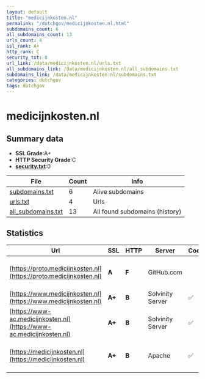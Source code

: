```yaml
---
layout: default
title: "medicijnkosten.nl"
permalink: "/dutchgov/medicijnkosten.nl.html"
subdomains_count: 6
all_subdomains_count: 13
urls_count: 4
ssl_rank: A+
http_rank: C
security_txt: 0
url_link: /data/medicijnkosten.nl/urls.txt
all_subdomains_link: /data/medicijnkosten.nl/all_subdomains.txt
subdomains_link: /data/medicijnkosten.nl/subdomains.txt
categories: dutchgov
tags: dutchgov
---
```



# medicijnkosten.nl
## Summary data


 - **SSL Grade**:A+
 - **HTTP Security Grade**:C
 - **[security.txt](https://www.digitaleoverheid.nl/nieuws/standaard-security-txt-nu-verplicht-voor-overheid/)**:0


| File       | Count | Info |
|------------|-------|------|
|[subdomains.txt](/DutchGovScope/data/medicijnkosten.nl/subdomains.txt)|6|Alive subdomains|
|[urls.txt](/DutchGovScope/data/medicijnkosten.nl/urls.txt)|4|Urls|
|[all_subdomains.txt](/DutchGovScope/data/medicijnkosten.nl/all_subdomains.txt)|13|All found subdomains (history)|


## Statistics


| Url | SSL | HTTP | Server | Cookie | HSTS | CORS | CTO | CSP | XFO | XXP | RP |FP| Tech |Title |
|--------|-------|-------|------|------|------|------|------|------|------|------|------|------|------|------|
|[https://proto.medicijnkosten.nl](https://proto.medicijnkosten.nl)| **A**| **F**|GitHub.com| | | :warning:| | | | | :white_check_mark: | |Fastly GitHub Pages Varnish|Medicijnkosten.n...|
|[https://www.medicijnkosten.nl](https://www.medicijnkosten.nl)| **A+**| **B**|Solvinity Server|:white_check_mark: |:white_check_mark: | | |:warning: | | :white_check_mark: | :white_check_mark: | |Bloomreach HSTS|Medicijnkosten.n...|
|[https://www-ac.medicijnkosten.nl](https://www-ac.medicijnkosten.nl)| **A+**| **B**|Solvinity Server|:white_check_mark: |:white_check_mark: | | |:warning: | | :white_check_mark: | :white_check_mark: | |Bloomreach HSTS|Medicijnkosten.n...|
|[https://medicijnkosten.nl](https://medicijnkosten.nl)| **A+**| **B**|Apache|:white_check_mark: |:white_check_mark: | | |:warning: | | :white_check_mark: | :white_check_mark: | |Apache HTTP Server HSTS|301 Moved Perman...|

